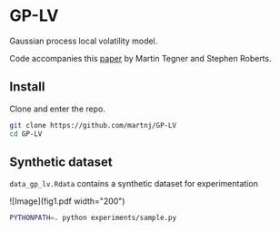 # GP-LV
Gaussian process local volatility model.

Code accompanies this [paper](https://arxiv.org/abs/1901.06021) by Martin Tegner and Stephen Roberts.


## Install

Clone and enter the repo.

```bash
git clone https://github.com/martnj/GP-LV
cd GP-LV
```

## Synthetic dataset

`data_gp_lv.Rdata` contains a synthetic dataset for experimentation

![Image](fig1.pdf width="200")

```bash
PYTHONPATH=. python experiments/sample.py
```
